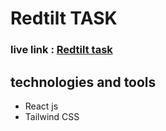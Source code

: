 # Redtilt TASK

### live link : [Redtilt task](https://redtilt-task-by-abdus-salam.netlify.app/)

## technologies and tools
- React js
- Tailwind CSS
